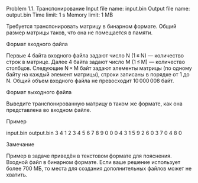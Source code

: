 Problem 1.1. Транспонирование
Input file name: input.bin
Output file name: output.bin
Time limit: 1 s
Memory limit: 1 MB

Требуется транспонировать матрицу в бинарном формате. Общий размер матрицы таков, что она не помещается в памяти.

Формат входного файла

Первые 4 байта входного файла задают число N (1 ≤ N) — количество строк в матрице. Далее 4 байта задают число M (1 ≤ M) — количество столбцов. Следующие N × M байт задают элементы матрицы (по одному байту на каждый элемент матрицы), строки записаны в порядке от 1 до N.
Общий объем входного файла не превосходит 10 000 008 байт.

Формат выходного файла

Выведите транспонированную матрицу в таком же формате, как она представлена во входном файле.

Пример

input.bin	output.bin
3 4 1 2 3 4 5 6 7 8 9 0 0 0
4 3 1 5 9 2 6 0 3 7 0 4 8 0

Замечание

Пример в задаче приведён в текстовом формате для пояснения. Входной файл в бинарном формате.
Если ваше решение использует более 700 МБ, то места для создания дополнительных файлов может не хватить.